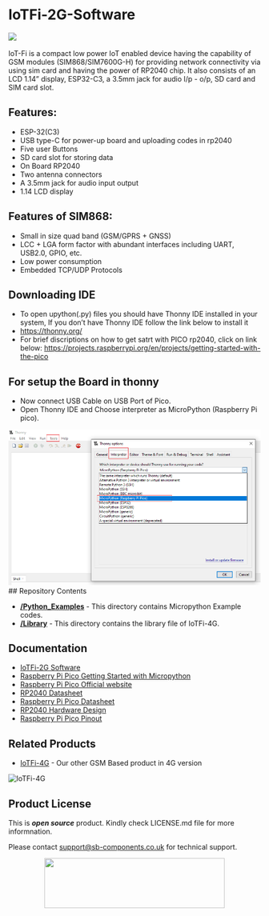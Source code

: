 # IoTFi-2G-Software

 <img src ="https://github.com/sbcshop/IoTFi/blob/main/images/IotFi%202G.png" />

IoT-Fi is a compact low power IoT enabled device having the capability of GSM modules (SIM868/SIM7600G-H) for providing network connectivity via using sim card and having the power of RP2040 chip. It also consists of an LCD 1.14” display, ESP32-C3, a 3.5mm jack for audio I/p - o/p, SD card and SIM card slot.

## Features:
* ESP-32(C3)
* USB type-C for power-up board and uploading codes in rp2040
* Five user Buttons
* SD card slot for storing data
* On Board RP2040
* Two antenna connectors
* A 3.5mm jack for audio input output
* 1.14 LCD display

## Features of SIM868:

* Small in size quad band (GSM/GPRS + GNSS)
* LCC + LGA form factor with abundant interfaces including UART, USB2.0, GPIO, etc.
* Low power consumption
* Embedded TCP/UDP Protocols

## Downloading IDE
* To open upython(.py) files you should have Thonny IDE installed in your system, If you don’t have Thonny IDE follow the link below to install it
*  https://thonny.org/
* For brief discriptions on how to get satrt with PICO rp2040, click on link below:
https://projects.raspberrypi.org/en/projects/getting-started-with-the-pico

## For setup the Board in thonny </b>
* Now connect USB Cable on USB Port of Pico.
* Open Thonny IDE and Choose interpreter as MicroPython (Raspberry Pi pico).

<img src="https://github.com/sbcshop/Raspberry-Pi-Pico-RFID-Expansion/blob/main/images/thonny-interpreter.PNG" />
## Repository Contents

* [**/Python_Examples**](https://github.com/sbcshop/IoTFi_2G_Software/tree/main/Examples) - This directory contains Micropython Example codes.
* [**/Library**](https://github.com/sbcshop/IoTFi_2G_Software/tree/main/Library) - This directory contains the library file of IoTFi-4G.

## Documentation

* [IoTFi-2G Software](https://github.com/sbcshop/IoTFi_2G_Software)
* [Raspberry Pi Pico Getting Started with Micropython](https://www.raspberrypi.com/documentation/microcontrollers/micropython.html)
* [Raspberry Pi Pico Official website](https://www.raspberrypi.com/documentation/microcontrollers/)
* [RP2040 Datasheet](https://www.raspberrypi.com/documentation/microcontrollers/rp2040.html)
* [Raspberry Pi Pico Datasheet](https://www.raspberrypi.com/documentation/microcontrollers/raspberry-pi-pico.html)
* [RP2040 Hardware Design](https://www.raspberrypi.com/documentation/microcontrollers/raspberry-pi-pico.html)
* [Raspberry Pi Pico Pinout](https://www.raspberrypi.com/documentation/microcontrollers/raspberry-pi-pico.html)

## Related Products

* [IoTFi-4G](https://shop.sb-components.co.uk/products/iotfi-2g-4g-iot-board-based-on-rp2040?variant=40430002307155) - Our other GSM Based product in 4G version

 ![IoTFi-4G](https://cdn.shopify.com/s/files/1/1217/2104/products/Untitled-2.png?v=1669123121&width=400)


## Product License

This is ***open source*** product. Kindly check LICENSE.md file for more informnation.

Please contact [support@sb-components.co.uk](support@sb-components.co.uk) for technical support.
<p align="center">
  <img width="360" height="100" src="https://cdn.shopify.com/s/files/1/1217/2104/files/Logo_sb_component_3.png?v=1666086771&width=350">
</p>

